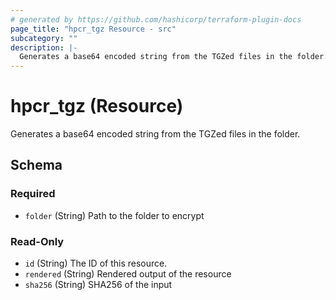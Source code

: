 ```yaml
---
# generated by https://github.com/hashicorp/terraform-plugin-docs
page_title: "hpcr_tgz Resource - src"
subcategory: ""
description: |-
  Generates a base64 encoded string from the TGZed files in the folder.
---
```


# hpcr_tgz (Resource)

Generates a base64 encoded string from the TGZed files in the folder.



<!-- schema generated by tfplugindocs -->
## Schema

### Required

- `folder` (String) Path to the folder to encrypt

### Read-Only

- `id` (String) The ID of this resource.
- `rendered` (String) Rendered output of the resource
- `sha256` (String) SHA256 of the input


